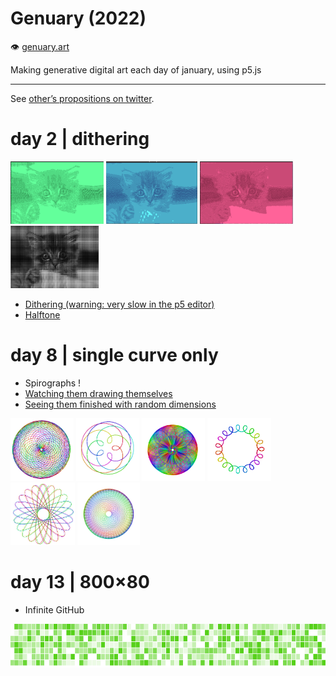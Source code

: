 # Genuary (2022)

👁️ [genuary.art](https://genuary.art)

Making generative digital art each day of january, using p5.js

---

See [other’s propositions on twitter](https://twitter.com/search?q=%23GENUARY&f=live).

# day 2 | dithering

<img src="d02_Dithering/screen2.png" height=100>
<img src="d02_Dithering/screenshot1.png" height=100>
<img src="d02_Dithering/screen1.png" height=100>
<img src="d02_Dithering_halftone/halftone.png" height=100>

- [Dithering (warning: very slow in the p5 editor)](https://editor.p5js.org/eliseduverdier/sketches/rCXloFDUG)
- [Halftone](https://editor.p5js.org/eliseduverdier/sketches/ZgJCtu7Rg)

<!-- # day 3 | space -->

# day 8 | single curve only

- Spirographs !
- [Watching them drawing themselves](https://editor.p5js.org/eliseduverdier/sketches/iiqB_0n9j)
- [Seeing them finished with random dimensions](https://editor.p5js.org/eliseduverdier/sketches/OQx8bRzMc)

<img src="d08_single_curve_only/img2/screen1.png" height=100>
<img src="d08_single_curve_only/img2/screen2.png" height=100>
<img src="d08_single_curve_only/img2/screen3.png" height=100>
<img src="d08_single_curve_only/img2/screen4.png" height=100>
<img src="d08_single_curve_only/img2/screen5.png" height=100>
<img src="d08_single_curve_only/img2/canvas5.png" height=100>

# day 13 | 800×80

- Infinite GitHub

<img src="d13-80x800/infinite-github.gif" height=70>

<!--
  <summary>
  Day #
  <details>
  <img src="" alt="" />
  </details>
  </summary>
  -->
